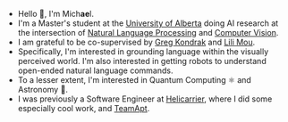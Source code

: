 - Hello 👋, I'm Mich<b>ae</b>l. 
- I'm a Master's student at the [University of Alberta](https://www.ualberta.ca/computing-science/index.html) doing AI research at the intersection of [Natural Language Processing](https://en.wikipedia.org/wiki/Natural_language_processing) and [Computer Vision](https://en.wikipedia.org/wiki/Computer_vision).
- I am grateful to be co-supervised by [Greg Kondrak](http://webdocs.cs.ualberta.ca/~kondrak/) and [Lili Mou](https://lili-mou.github.io/).
- Specifically, I'm interested in grounding language within the visually perceived world. I'm also interested in getting robots to understand open-ended natural language commands.
- To a lesser extent, I'm interested in Quantum Computing ⚛️ and Astronomy 🌌.
- I was previously a Software Engineer at [Helicarrier](https://helicarrierstudio.com/), where I did some especially cool work, and [TeamApt](https://teamapt.com/).
